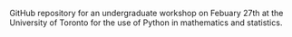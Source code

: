 GitHub repository for an undergraduate workshop on Febuary 27th at the University of Toronto for the use of Python 
in mathematics and statistics.
